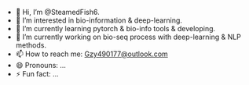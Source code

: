 - 👋 Hi, I’m @SteamedFish6.
- 👀 I’m interested in bio-information & deep-learning.
- 🌱 I’m currently learning pytorch & bio-info tools & developing.
- 💞️ I’m currently working on bio-seq process with deep-learning & NLP methods.
- 📫 How to reach me: Gzy490177@outlook.com
- 😄 Pronouns: ...
- ⚡ Fun fact: ...

<!---
SteamedFish6/SteamedFish6 is a ✨ special ✨ repository because its `README.md` (this file) appears on your GitHub profile.
You can click the Preview link to take a look at your changes.
--->

